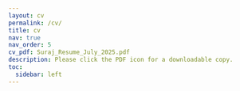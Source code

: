 ```yaml
---
layout: cv
permalink: /cv/
title: cv
nav: true
nav_order: 5
cv_pdf: Suraj_Resume_July_2025.pdf
description: Please click the PDF icon for a downloadable copy.
toc:
  sidebar: left
---
```

